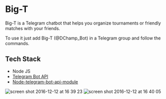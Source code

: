 # Big-T

Big-T is a Telegram chatbot that helps you organize tournaments or friendly matches with your friends.

To use it just add Big-T (@DChamp_Bot) in a Telegram group and follow the commands.

## Tech Stack

* Node JS
* [Telegram Bot API](https://core.telegram.org/bots/api)
* [Node-telegram-bot-api-module](https://github.com/yagop/node-telegram-bot-api)


![screen shot 2016-12-12 at 16 39 23](https://cloud.githubusercontent.com/assets/21932552/21106023/bf34c462-c08c-11e6-926b-4a0801ad914f.png)
![screen shot 2016-12-12 at 16 40 05](https://cloud.githubusercontent.com/assets/21932552/21106025/bf60ecd6-c08c-11e6-97be-e6c683f68b68.png)
